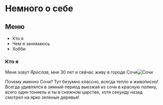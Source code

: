 # Немного о себе 

## **Меню**
- Кто я
- Чем я занимаюсь
- Хобби

### **Кто я**
Меня зовут *Ярослав*, мне 30 лет и сейчас живу в городе Сочи![Сочи](https://drivenew.ru/upload/resize_cache/iblock/847/944_390_2/847ee4e90a4c83e28d8b08724b4c5489.jpg)

Почему именно Сочи? Тут безумно классно, всегда тепло и живописно! Всегда удивлялся в зимний период выезжая из сочи в красную поляну, всего один тоннель и ты в снежном царстве, хотя секунду назад смотрел на ярко зеленые деревья!


